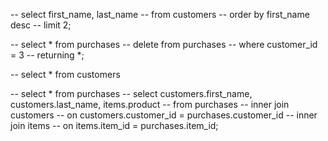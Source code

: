 -- select first_name, last_name
-- from customers
-- order by first_name desc
-- limit 2;

-- select * from purchases
-- delete from purchases 
-- where customer_id = 3
-- returning *;

-- select * from customers

-- select * from purchases
-- select customers.first_name, customers.last_name, items.product
-- from purchases
-- inner join customers
-- on customers.customer_id = purchases.customer_id
-- inner join items
-- on items.item_id = purchases.item_id;